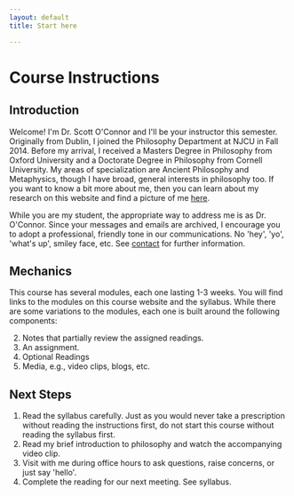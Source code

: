 ```yaml
---
layout: default
title: Start here

---
```



# Course Instructions

## Introduction

Welcome! I'm Dr. Scott O'Connor and I'll be your instructor this semester. Originally from Dublin, I joined the Philosophy Department at NJCU in Fall 2014. Before my arrival, I received a Masters Degree in Philosophy from Oxford University and a Doctorate Degree in Philosophy from Cornell University. My areas of specialization are Ancient Philosophy and Metaphysics, though I have broad, general interests in philosophy too. If you want to know a bit more about me, then you can learn about my research on this website and find a picture of me [here](http://www.njcu.edu/philosophy/faculty/). 

While you are my student, the appropriate way to address me is as Dr. O'Connor. Since your messages and emails are archived, I encourage you to adopt a professional, friendly tone in our communications. No 'hey', 'yo', 'what's up', smiley face, etc. See [contact](/Contact) for further information.


## Mechanics


This course has several modules, each one lasting 1-3 weeks. You will find links to the modules on this course website and the syllabus. While there are some variations to the modules, each one is built around the following components: 

2. Notes that partially review the assigned readings.  
3. An assignment.
4. Optional Readings
5. Media, e.g., video clips, blogs, etc.

## Next Steps 

1. Read the syllabus carefully. Just as you would never take a prescription without reading the instructions first, do not start this course without reading the syllabus first.  
2. Read my brief introduction to philosophy and watch the accompanying video clip. 
3. Visit with me during office hours to ask questions, raise concerns, or just say 'hello'.
4. Complete the reading for our next meeting. See syllabus.
